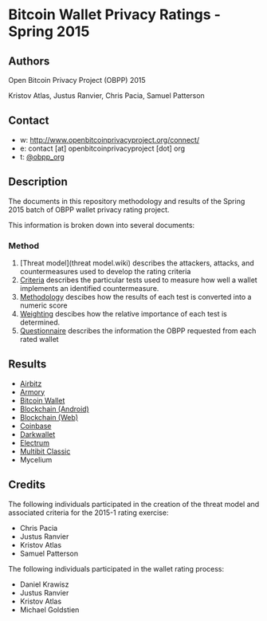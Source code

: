 Bitcoin Wallet Privacy Ratings - Spring 2015
============================================

## Authors

Open Bitcoin Privacy Project (OBPP) 2015

Kristov Atlas, Justus Ranvier, Chris Pacia, Samuel Patterson

## Contact

* w: http://www.openbitcoinprivacyproject.org/connect/
* e: contact [at] openbitcoinprivacyproject [dot] org
* t: [@obpp_org](https://twitter.com/obpp_org)

## Description

The documents in this repository methodology and results of the Spring 2015 batch of OBPP wallet privacy rating project. 

This information is broken down into several documents:

### Method

1. [Threat model](threat model.wiki) describes the attackers, attacks, and countermeasures used to develop the rating criteria
1. [Criteria](criteria.md) describes the particular tests used to measure how well a wallet implements an identified countermeasure.
1. [Methodology](methodology.md) descibes how the results of each test is converted into a numeric score
1. [Weighting](weights.wiki) descibes how the relative importance of each test is determined.
1. [Questionnaire](questionnaire.md) describes the information the OBPP requested from each rated wallet

## Results

* [Airbitz](wallets/airbitz.md)
* [Armory](wallets/armory.md)
* [Bitcoin Wallet](wallets/bitcoinwallet.md)
* [Blockchain (Android)](wallets/blockchain-android.md)
* [Blockchain (Web)](wallets/blockchain-web.md)
* [Coinbase](wallets/coinbase.md)
* [Darkwallet](wallets/darkwallet.md)
* [Electrum](wallets/electrum.md)
* [Multibit Classic](wallets/multibit.md)
* Mycelium

## Credits

The following individuals participated in the creation of the threat model and associated criteria for the 2015-1 rating exercise:

* Chris Pacia
* Justus Ranvier
* Kristov Atlas
* Samuel Patterson

The following individuals participated in the wallet rating process:

* Daniel Krawisz
* Justus Ranvier
* Kristov Atlas
* Michael Goldstien
